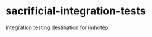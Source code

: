 sacrificial-integration-tests
=============================

Integration testing destination for imhotep.
